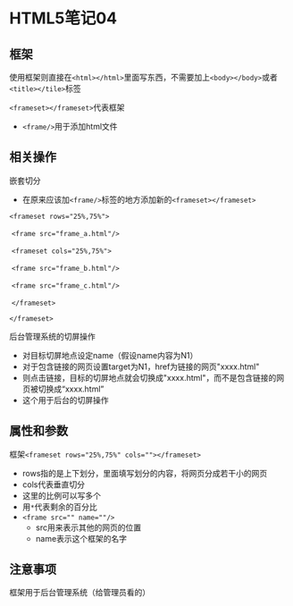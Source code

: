 # HTML5笔记04

## 框架

使用框架则直接在```<html></html>```里面写东西，不需要加上```<body></body>```或者```<title></tile>```标签

```<frameset></frameset>```代表框架

- ```<frame/>```用于添加html文件

## 相关操作

嵌套切分

- 在原来应该加```<frame/>```标签的地方添加新的```<frameset></frameset>```

`<frameset rows="25%,75%">`

​	`<frame src="frame_a.html"/>`

​	`<frameset cols="25%,75%">`

​		`<frame src="frame_b.html"/>`

​		`<frame src="frame_c.html"/>`

​	`</frameset>`

`</frameset>`

后台管理系统的切屏操作

- 对目标切屏地点设定name（假设name内容为N1）
- 对于包含链接的网页设置target为N1，href为链接的网页"xxxx.html"
- 则点击链接，目标的切屏地点就会切换成"xxxx.html"，而不是包含链接的网页被切换成“xxxx.html”
- 这个用于后台的切屏操作

## 属性和参数

框架```<frameset rows="25%,75%" cols=""></frameset>```

- rows指的是上下划分，里面填写划分的内容，将网页分成若干小的网页
- cols代表垂直切分
- 这里的比例可以写多个
- 用```*```代表剩余的百分比
- ```<frame src="" name=""/>```
  - src用来表示其他的网页的位置
  - name表示这个框架的名字

## 注意事项

框架用于后台管理系统（给管理员看的）